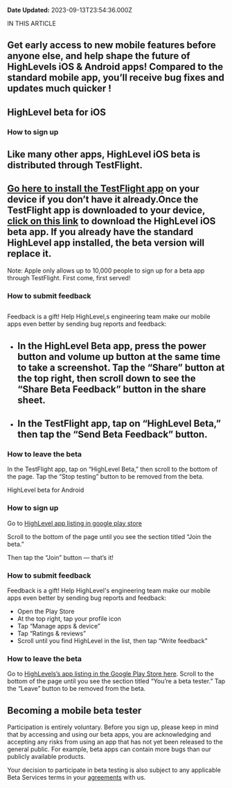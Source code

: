 **Date Updated:** 2023-09-13T23:54:36.000Z

  
IN THIS ARTICLE

  
## Get early access to new mobile features before anyone else, and help shape the future of HighLevels iOS & Android apps! Compared to the standard mobile app, you’ll receive bug fixes and updates much quicker !
  
  
## [](https://www.notion.so/help/notion-for-mobile-beta-version#notion-beta-for-ios)HighLevel beta for iOS

### **How to sign up**

  
## Like many other apps, HighLevel iOS beta is distributed through TestFlight.

## [Go here to install the TestFlight app](https://apps.apple.com/us/app/testflight/id899247664) on your device if you don’t have it already.Once the TestFlight app is downloaded to your device, [click on this link](https://testflight.apple.com/join/bHNZSiYj) to download the HighLevel iOS beta app. If you already have the standard HighLevel app installed, the beta version will replace it.
  
  
Note: Apple only allows up to 10,000 people to sign up for a beta app through TestFlight. First come, first served!
  
  
### **How to submit feedback**

##   
Feedback is a gift! Help HighLevel,s engineering team make our mobile apps even better by sending bug reports and feedback:

* ## In the HighLevel Beta app, press the power button and volume up button at the same time to take a screenshot. Tap the “Share” button at the top right, then scroll down to see the “Share Beta Feedback” button in the share sheet.
* ## In the TestFlight app, tap on “HighLevel Beta,” then tap the “Send Beta Feedback” button.

### **How to leave the beta**

In the TestFlight app, tap on “HighLevel Beta,” then scroll to the bottom of the page. Tap the “Stop testing” button to be removed from the beta.
  
  
HighLevel beta for Android

### **How to sign up**

Go to [HighLevel app listing in google play store](https://play.google.com/store/apps/details?id=com.gohighlevel&hl=en%5FIN&gl=US)

Scroll to the bottom of the page until you see the section titled “Join the beta.”

Then tap the “Join” button — that’s it!

  
### **How to submit feedback**

Feedback is a gift! Help HighLevel's engineering team make our mobile apps even better by sending bug reports and feedback:

* Open the Play Store
* At the top right, tap your profile icon
* Tap “Manage apps & device”
* Tap “Ratings & reviews”
* Scroll until you find HighLevel in the list, then tap “Write feedback”

### **How to leave the beta**

Go to [HighLevels’s app listing in the Google Play Store here](https://play.google.com/store/apps/details?id=com.gohighlevel&hl=en%5FIN&gl=US). Scroll to the bottom of the page until you see the section titled “You’re a beta tester.” Tap the “Leave” button to be removed from the beta.

## Becoming a mobile beta tester

Participation is entirely voluntary. Before you sign up, please keep in mind that by accessing and using our beta apps, you are acknowledging and accepting any risks from using an app that has not yet been released to the general public. For example, beta apps can contain more bugs than our publicly available products. 

Your decision to participate in beta testing is also subject to any applicable Beta Services terms in your [agreements](https://notion.notion.site/Terms-and-Privacy-28ffdd083dc3473e9c2da6ec011b58ac) with us. 